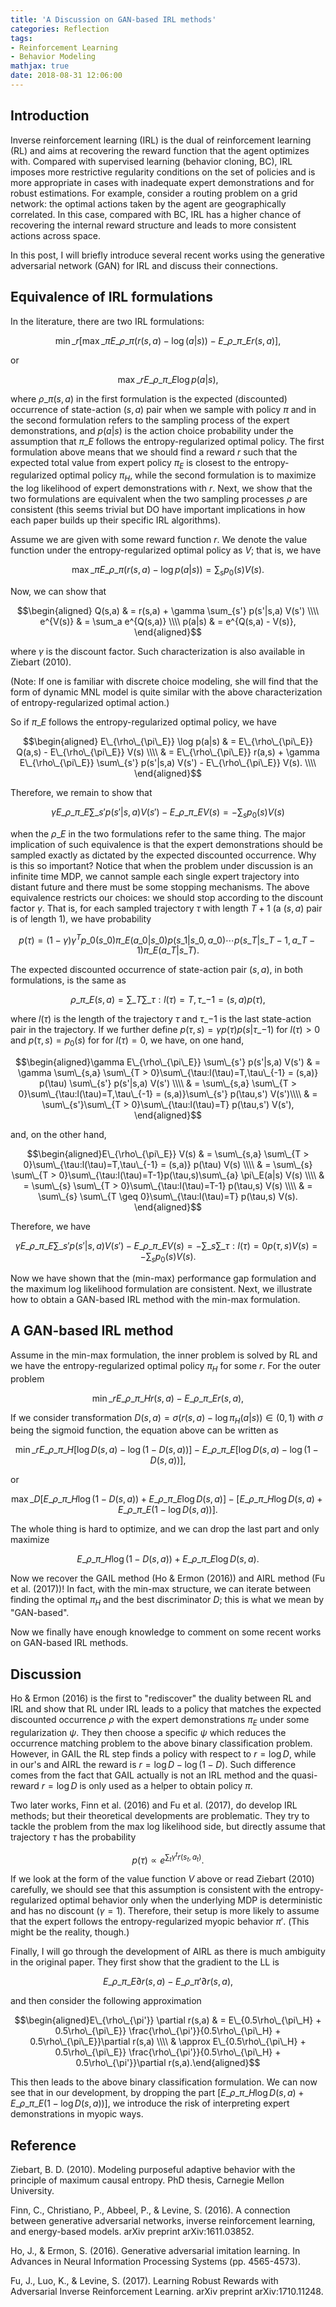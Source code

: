 ```yaml
---
title: 'A Discussion on GAN-based IRL methods'
categories: Reflection
tags:
- Reinforcement Learning
- Behavior Modeling
mathjax: true
date: 2018-08-31 12:06:00
---
```


## Introduction

Inverse reinforcement learning (IRL) is the dual of reinforcement learning (RL) and aims at recovering the reward function that the agent optimizes with. Compared with supervised learning (behavior cloning, BC), IRL imposes more restrictive regularity conditions on the set of policies and is more appropriate in cases with inadequate expert demonstrations and for robust estimations. For example, consider a routing problem on a grid network: the optimal actions taken by the agent are geographically correlated. In this case, compared with BC, IRL has a higher chance of recovering the internal reward structure and leads to more consistent actions across space.

In this post, I will briefly introduce several recent works using the generative adversarial network (GAN) for IRL and discuss their connections.

<!--more-->

## Equivalence of IRL formulations

In the literature, there are two IRL formulations:

$$\min\_r [\max\_{\pi} E\_{\rho\_{\pi}} (r(s,a) - \log(a|s)) - E\_{\rho\_{\pi\_E}} r(s,a)],$$

or

$$\max\_r E\_{\rho\_{\pi\_E}} \log p(a|s),$$

where $\rho\_{\pi}(s,a)$ in the first formulation is the expected (discounted) occurrence of state-action $(s,a)$ pair when we sample with policy $\pi$ and in the second formulation refers to the sampling process of the expert demonstrations, and $p(a|s)$ is the action choice probability under the assumption that $\pi\_E$ follows the entropy-regularized optimal policy. The first formulation above means that we should find a reward $r$ such that the expected total value from expert policy $\pi_E$ is closest to the entropy-regularized optimal policy $\pi_H$, while the second formulation is to maximize the log likelihood of expert demonstrations with $r$. Next, we show that the two formulations are equivalent when the two sampling processes $\rho$ are consistent (this seems trivial but DO have important implications in how each paper builds up their specific IRL algorithms).

Assume we are given with some reward function $r$. We denote the value function under the entropy-regularized optimal policy as $V$; that is, we have

$$\max\_{\pi} E\_{\rho\_{\pi}} (r(s,a) - \log p(a|s)) = \sum_s p_0(s) V(s).$$

Now, we can show that

$$\begin{aligned} Q(s,a) & = r(s,a) + \gamma \sum_{s'} p(s'|s,a) V(s') \\\\
e^{V(s)} & = \sum_a e^{Q(s,a)} \\\\
p(a|s) & = e^{Q(s,a) - V(s)}, \end{aligned}$$

where $\gamma$ is the discount factor. Such characterization is also available in Ziebart (2010).

(Note: If one is familiar with discrete choice modeling, she will find that the form of dynamic MNL model is quite similar with the above characterization of entropy-regularized optimal action.)

So if $\pi\_E$ follows the entropy-regularized optimal policy, we have

$$\begin{aligned} E\_{\rho\_{\pi\_E}} \log p(a|s) & = E\_{\rho\_{\pi\_E}} Q(a,s) - E\_{\rho\_{\pi\_E}} V(s) \\\\
& = E\_{\rho\_{\pi\_E}} r(a,s) + \gamma E\_{\rho\_{\pi\_E}} \sum\_{s'} p(s'|s,a) V(s') - E\_{\rho\_{\pi\_E}} V(s). \\\\ \end{aligned}$$

Therefore, we remain to show that

$$\gamma E\_{\rho\_{\pi\_E}} \sum\_{s'} p(s'|s,a) V(s') - E\_{\rho\_{\pi\_E}} V(s) = -\sum_s p_0(s) V(s)$$

when the $\rho\_E$ in the two formulations refer to the same thing. The major implication of such equivalence is that the expert demonstrations should be sampled exactly as dictated by the expected discounted occurrence. Why is this so important? Notice that when the problem under discussion is an infinite time MDP, we cannot sample each single expert trajectory into distant future and there must be some stopping mechanisms. The above equivalence restricts our choices: we should stop according to the discount factor $\gamma$. That is, for each sampled trajectory $\tau$ with length $T+1$ (a $(s,a)$ pair is of length $1$), we have probability

$$p(\tau) = (1-\gamma) \gamma^T p\_0(s\_0)\pi\_E(a\_0|s\_0) p(s\_1|s\_0,a\_0)\cdots p(s\_T|s\_{T-1},a\_{T-1})\pi\_E(a\_T|s\_T).$$

The expected discounted occurrence of state-action pair $(s,a)$, in both formulations, is the same as

$$\rho\_{\pi\_E}(s,a) = \sum\_{T}\sum\_{\tau:l(\tau)=T,\tau\_{-1} = (s,a)} p(\tau),$$

where $l(\tau)$ is the length of the trajectory $\tau$ and $\tau\_{-1}$ is the last state-action pair in the trajectory. If we further define $p(\tau,s) = \gamma p(\tau)p(s|\tau\_{-1})$ for $l(\tau) > 0$ and $p(\tau,s) = p_0(s)$ for for $l(\tau) = 0$, we have, on one hand,

$$\begin{aligned}\gamma E\_{\rho\_{\pi\_E}} \sum\_{s'} p(s'|s,a) V(s') & = \gamma \sum\_{s,a} \sum\_{T > 0}\sum\_{\tau:l(\tau)=T,\tau\_{-1} = (s,a)} p(\tau) \sum\_{s'} p(s'|s,a) V(s') \\\\
& = \sum\_{s,a} \sum\_{T > 0}\sum\_{\tau:l(\tau)=T,\tau\_{-1} = (s,a)}\sum\_{s'} p(\tau,s') V(s')\\\\
& = \sum\_{s'}\sum\_{T > 0}\sum\_{\tau:l(\tau)=T} p(\tau,s') V(s'), \end{aligned}$$

and, on the other hand,

$$\begin{aligned}E\_{\rho\_{\pi\_E}} V(s) & = \sum\_{s,a} \sum\_{T > 0}\sum\_{\tau:l(\tau)=T,\tau\_{-1} = (s,a)} p(\tau) V(s) \\\\
& = \sum\_{s} \sum\_{T > 0}\sum\_{\tau:l(\tau)=T-1}p(\tau,s)\sum\_{a} \pi\_E(a|s)  V(s) \\\\
& = \sum\_{s} \sum\_{T > 0}\sum\_{\tau:l(\tau)=T-1} p(\tau,s) V(s) \\\\
& = \sum\_{s} \sum\_{T \geq 0}\sum\_{\tau:l(\tau)=T} p(\tau,s) V(s). \end{aligned}$$

Therefore, we have

$$\gamma E\_{\rho\_{\pi\_E}} \sum\_{s'} p(s'|s,a) V(s') - E\_{\rho\_{\pi\_E}} V(s) = -\sum\_{s} \sum\_{\tau:l(\tau)=0} p(\tau,s) V(s) = -\sum_s p_0(s) V(s). $$

Now we have shown that the (min-max) performance gap formulation and the maximum log likelihood formulation are consistent. Next, we illustrate how to obtain a GAN-based IRL method with the min-max formulation.

## A GAN-based IRL method

Assume in the min-max formulation, the inner problem is solved by RL and we have the entropy-regularized optimal policy $\pi_H$ for some $r$. For the outer problem

$$\min\_r E\_{\rho\_{\pi\_H}} r(s,a) - E\_{\rho\_{\pi\_E}} r(s,a),$$

If we consider transformation $D(s,a) = \sigma (r(s,a) - \log\pi_H(a|s)) \in (0,1)$ with $\sigma$ being the sigmoid function, the equation above can be written as

$$\min\_r E\_{\rho\_{\pi\_H}} [\log D(s,a) - \log(1 - D(s,a))] - E\_{\rho\_{\pi\_E}} [\log D(s,a) - \log(1 - D(s,a))],$$

or

$$\max\_D [E\_{\rho\_{\pi\_H}} \log(1 - D(s,a)) + E\_{\rho\_{\pi\_E}} \log D(s,a)] - [E\_{\rho\_{\pi\_H}} \log D(s,a) + E\_{\rho\_{\pi\_E}} (1 - \log D(s,a))].$$

The whole thing is hard to optimize, and we can drop the last part and only maximize

$$E\_{\rho\_{\pi\_H}} \log(1 - D(s,a)) + E\_{\rho\_{\pi\_E}} \log D(s,a).$$

Now we recover the GAIL method (Ho & Ermon (2016)) and AIRL method (Fu et al. (2017))! In fact, with the min-max structure, we can iterate between finding the optimal $\pi_H$ and the best discriminator $D$; this is what we mean by "GAN-based".

Now we finally have enough knowledge to comment on some recent works on GAN-based IRL methods.

## Discussion

Ho & Ermon (2016) is the first to "rediscover" the duality between RL and IRL and show that RL under IRL leads to a policy that matches the expected discounted occurrence $\rho$ with the expert demonstrations $\pi_E$ under some regularization $\psi$. They then choose a specific $\psi$ which reduces the occurrence matching problem to the above binary classification problem. However, in GAIL the RL step finds a policy with respect to $r = \log D$, while in our's and AIRL the reward is $r = \log D - \log (1 - D)$. Such difference comes from the fact that GAIL actually is not an IRL method and the quasi-reward $r = \log D$ is only used as a helper to obtain policy $\pi$.

Two later works, Finn et al. (2016) and Fu et al. (2017), do develop IRL methods; but their theoretical developments are problematic. They try to tackle the problem from the max log likelihood side, but directly assume that trajectory $\tau$ has the probability

$$p(\tau) \propto e^{\sum_t \gamma^t r(s_t,a_t)}.$$

If we look at the form of the value function $V$ above or read Ziebart (2010) carefully, we should see that this assumption is consistent with the entropy-regularized optimal behavior only when the underlying MDP is deterministic and has no discount ($\gamma = 1$). Therefore, their setup is more likely to assume that the expert follows the entropy-regularized myopic behavior $\pi'$. (This might be the reality, though.)

Finally, I will go through the development of AIRL as there is much ambiguity in the original paper. They first show that the gradient to the LL is

$$E\_{\rho\_{\pi\_E}} \partial r(s,a) - E\_{\rho\_{\pi'}} \partial r(s,a),$$

and then consider the following approximation

$$\begin{aligned}E\_{\rho\_{\pi'}} \partial r(s,a) & = E\_{0.5\rho\_{\pi\_H} + 0.5\rho\_{\pi\_E}} \frac{\rho\_{\pi'}}{0.5\rho\_{\pi\_H} + 0.5\rho\_{\pi\_E}}\partial r(s,a) \\\\
& \approx E\_{0.5\rho\_{\pi\_H} + 0.5\rho\_{\pi\_E}} \frac{\rho\_{\pi'}}{0.5\rho\_{\pi\_H} + 0.5\rho\_{\pi'}}\partial r(s,a).\end{aligned}$$

This then leads to the above binary classification formulation. We can now see that in our development, by dropping the part $[E\_{\rho\_{\pi\_H}} \log D(s,a) + E\_{\rho\_{\pi\_E}} (1 - \log D(s,a))]$, we introduce the risk of interpreting expert demonstrations in myopic ways.


## Reference

Ziebart, B. D. (2010). Modeling purposeful adaptive behavior with the principle of maximum causal entropy. PhD thesis, Carnegie Mellon University.

Finn, C., Christiano, P., Abbeel, P., & Levine, S. (2016). A connection between generative adversarial networks, inverse reinforcement learning, and energy-based models. arXiv preprint arXiv:1611.03852.

Ho, J., & Ermon, S. (2016). Generative adversarial imitation learning. In Advances in Neural Information Processing Systems (pp. 4565-4573).

Fu, J., Luo, K., & Levine, S. (2017). Learning Robust Rewards with Adversarial Inverse Reinforcement Learning. arXiv preprint arXiv:1710.11248.
